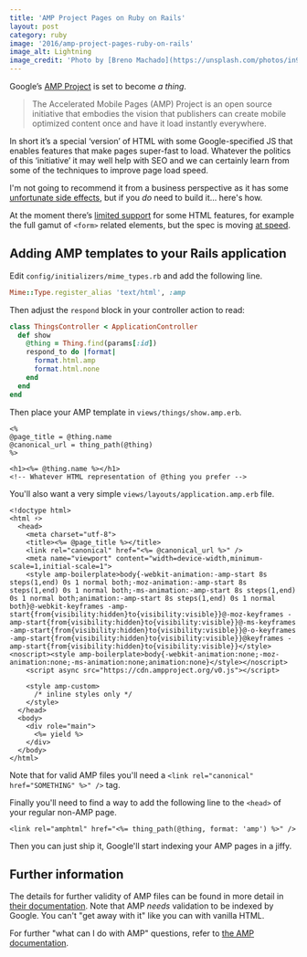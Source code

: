 ```yaml
---
title: 'AMP Project Pages on Ruby on Rails'
layout: post
category: ruby
image: '2016/amp-project-pages-ruby-on-rails'
image_alt: Lightning
image_credit: 'Photo by [Breno Machado](https://unsplash.com/photos/in9-n0JwgZ0)'
---
```


Google’s [AMP Project](http://ampproject.com) is set to become _a thing_.

> The Accelerated Mobile Pages (AMP) Project is an open source initiative that embodies the vision that publishers can create mobile optimized content once and have it load instantly everywhere.

In short it’s a special ‘version’ of HTML with some Google-specified JS that enables features that make pages super-fast to load. Whatever the politics of this ‘initiative’ it may well help with SEO and we can certainly learn from some of the techniques to improve page load speed.

I'm not going to recommend it from a business perspective as it has some [unfortunate side effects](https://www.alexkras.com/google-may-be-stealing-your-mobile-traffic/), but if you _do_ need to build it... here's how.

At the moment there’s [limited support](https://www.ampproject.org/docs/reference/spec.html) for some HTML features, for example the full gamut of `<form>` related elements, but the spec is moving [at speed](https://www.ampproject.org/roadmap/).

## Adding AMP templates to your Rails application

Edit `config/initializers/mime_types.rb` and add the following line.

```ruby
Mime::Type.register_alias 'text/html', :amp
```

Then adjust the `respond` block in your controller action to read:

```ruby
class ThingsController < ApplicationController 
  def show
    @thing = Thing.find(params[:id]) 
    respond_to do |format|
      format.html.amp
      format.html.none
    end
  end
end
```

Then place your AMP template in `views/things/show.amp.erb`.

```erb
<%
@page_title = @thing.name
@canonical_url = thing_path(@thing)
%>

<h1><%= @thing.name %></h1>
<!-- Whatever HTML representation of @thing you prefer -->
```

You'll also want a very simple `views/layouts/application.amp.erb` file.

```erb
<!doctype html>
<html ⚡>
  <head>
    <meta charset="utf-8">
    <title><%= @page_title %></title>
    <link rel="canonical" href="<%= @canonical_url %>" />
    <meta name="viewport" content="width=device-width,minimum-scale=1,initial-scale=1">
    <style amp-boilerplate>body{-webkit-animation:-amp-start 8s steps(1,end) 0s 1 normal both;-moz-animation:-amp-start 8s steps(1,end) 0s 1 normal both;-ms-animation:-amp-start 8s steps(1,end) 0s 1 normal both;animation:-amp-start 8s steps(1,end) 0s 1 normal both}@-webkit-keyframes -amp-start{from{visibility:hidden}to{visibility:visible}}@-moz-keyframes -amp-start{from{visibility:hidden}to{visibility:visible}}@-ms-keyframes -amp-start{from{visibility:hidden}to{visibility:visible}}@-o-keyframes -amp-start{from{visibility:hidden}to{visibility:visible}}@keyframes -amp-start{from{visibility:hidden}to{visibility:visible}}</style><noscript><style amp-boilerplate>body{-webkit-animation:none;-moz-animation:none;-ms-animation:none;animation:none}</style></noscript>
    <script async src="https://cdn.ampproject.org/v0.js"></script>

    <style amp-custom>
      /* inline styles only */
    </style>
  </head>
  <body>
    <div role="main">
      <%= yield %>
    </div>
  </body>
</html>
```

Note that for valid AMP files you'll need a `<link rel="canonical" href="SOMETHING" %>" />` tag.

Finally you'll need to find a way to add the following line to the `<head>` of your regular non-AMP page.

```erb
<link rel="amphtml" href="<%= thing_path(@thing, format: 'amp') %>" />
```

Then you can just ship it, Google'll start indexing your AMP pages in a jiffy.


## Further information

The details for further validity of AMP files can be found in more detail in [their documentation](https://www.ampproject.org/docs/guides/validate.html). Note that AMP _needs_ validation to be indexed by Google. You can't "get away with it" like you can with vanilla HTML.

For further "what can I do with AMP" questions, refer to [the AMP documentation](https://www.ampproject.org/docs/get_started/create.html).
